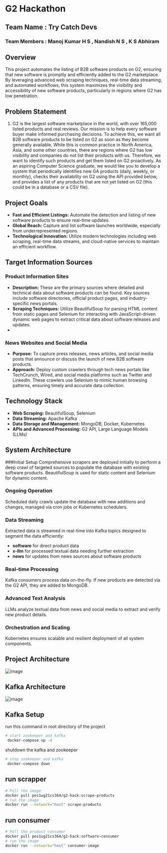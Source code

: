 # G2 Hackathon

## Team Name : Try Catch Devs 
### Team Members : Manoj Kumar H S , Nandish N S ,  K S Abhiram

## Overview

This project automates the listing of B2B software products on G2, ensuring that new software is promptly and efficiently added to the G2 marketplace. By leveraging advanced web scraping techniques, real-time data streaming, and automated workflows, this system maximizes the visibility and accessibility of new software products, particularly in regions where G2 has low penetration.

## Problem Statement
1. G2 is the largest software marketplace in the world, with over 165,000 listed products and
real reviews. Our mission is to help every software buyer make informed purchasing
decisions. To achieve this, we want all B2B software products to be listed on G2 as soon as
they become generally available. While this is common practice in North America, Asia,
and some other countries, there are regions where G2 has low visibility and companies do
not list their products with us. Therefore, we want to identify such products and get them
listed on G2 proactively.
As an aspiring Computer Science graduate, we would like you to develop a system that
periodically identifies new GA products (daily, weekly, or monthly), checks their availability
on G2 using the API provided below, and provides a list of any products that are not yet
listed on G2 (this could be in a database or a CSV file).

## Project Goals

- **Fast and Efficient Listings:** Automate the detection and listing of new software products to ensure real-time updates.
-  **Global Reach:** Capture and list software launches worldwide, especially from underrepresented regions.
-  **Technological Innovation:** Utilize modern technologies including web scraping, real-time data streams, and cloud-native services to maintain an efficient workflow.

 ## Target Information Sources
 
### Product Information Sites
- **Description:** These are the primary sources where detailed and technical data about software products can be found. Key sources include software directories, official product pages, and industry-specific news portals.
- **Scraping Techniques:** Utilize BeautifulSoup for parsing HTML content from static pages and Selenium for interacting with JavaScript-driven dynamic web pages to extract critical data about software releases and updates.
- 
### News Websites and Social Media
- **Purpose:** To capture press releases, news articles, and social media posts that announce or discuss the launch of new B2B software products.
- **Approach:** Deploy custom crawlers through tech news portals like TechCrunch, Wired, and social media platforms such as Twitter and LinkedIn. These crawlers use Selenium to mimic human browsing patterns, ensuring timely and accurate data collection.

## Technology Stack

- **Web Scraping:** BeautifulSoup, Selenium
- **Data Streaming:** Apache Kafka
- **Data Storage and Management:** MongoDB, Docker, Kubernetes
- **APIs and Advanced Processing:** G2 API, Large Language Models (LLMs)

## System Architecture

###Initial Setup
Comprehensive scrapers are deployed initially to perform a deep crawl of targeted sources to populate the database with existing software products. BeautifulSoup is used for static content and Selenium for dynamic content.

### Ongoing Operation
Scheduled daily crawls update the database with new additions and changes, managed via cron jobs or Kubernetes schedulers.

### Data Streaming
Extracted data is streamed in real-time into Kafka topics designed to segment the data efficiently:

- **software** for direct product data
- **x-llm** for processed textual data needing further extraction
- **news** for updates from news sources about software products
  
### Real-time Processing
Kafka consumers process data on-the-fly. If new products are detected via the G2 API, they are added to MongoDB.

### Advanced Text Analysis
LLMs analyze textual data from news and social media to extract and verify new product details.

### Orchestration and Scaling
Kubernetes ensures scalable and resilient deployment of all system components.


## Project Architecture
![image](https://github.com/Manoj-2702/G2Hack/assets/92267208/c6b9b71b-4540-45ab-b600-c4ede2bec064)

## Kafka Architecture
![image](https://github.com/Manoj-2702/G2Hack/assets/92267208/4ce38d65-ebe1-4a2f-8db8-ea07ac804fc9)



## Kafka Setup
run this command in root directory of the project
```bash
# start zookeeper and kafka
 docker-compose up -d
```
shutdown the kafka and zookeeper
```bash
# stop zookeeper and kafka
 docker-compose down
```

## run scrapper
```bash
# Pull the image
docker pull pes1ug21cs364/g2-hack:scrape-products
# run the image
docker run --network="host" scrape-products
```
## run consumer
```bash
# Pull the product consumer
docker pull pes1ug21cs364/g2-hack:software-consumer
# run the image
docker run --network="host" consumer-image
```




